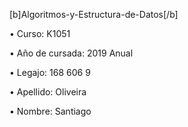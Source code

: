 [b]Algoritmos-y-Estructura-de-Datos[/b]

• Curso: K1051

• Año de cursada: 2019 Anual

• Legajo: 168 606 9

• Apellido: Oliveira

• Nombre: Santiago 

